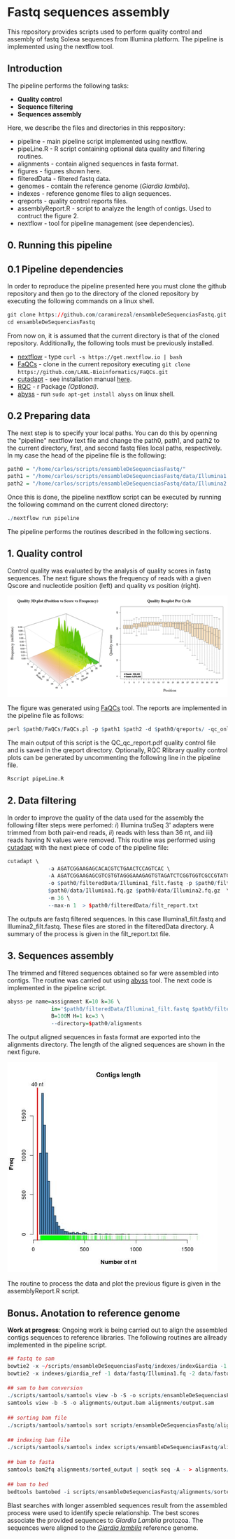 # Fastq sequences assembly

This repository provides scripts used to perform quality control and 
assembly of fastq Solexa sequences from Illumina platform. The 
pipeline is implemented using the nextflow tool.

## Introduction

The pipeline performs the following tasks:

* **Quality control**
* **Sequence filtering**
* **Sequences assembly**

Here, we describe the files and directories in this reppository:

* pipeline - main pipeline script implemented using nextflow.
* pipeLine.R - R script containing optional data quality and filtering
routines.
* alignments - contain aligned sequences in fasta format.
* figures - figures shown here.
* filteredData - filtered fastq data. 
* genomes - contain the reference genome (*Giardia lamblia*).
* indexes - reference genome files to align sequences.
* qreports - quality control reports files.
* assemblyReport.R - script to analyze the length of contigs. Used to 
contruct the figure 2.
* nextflow - tool for pipeline management (see dependencies).

## 0. Running this pipeline

## 0.1 Pipeline dependencies

In order to reproduce the pipeline presented here you must clone the github repository and then go to the directory of the cloned repository by executing 
the following commands on a linux shell. 

```r
git clone https://github.com/caramirezal/ensambleDeSequenciasFastq.git
cd ensambleDeSequenciasFastq
``` 

From now on, it is assumed that the current directory is that of the
cloned repository. Additionally, the following tools must be previously installed. 

* [nextflow](https://www.nextflow.io/) - type 
`curl -s https://get.nextflow.io | bash ` 
* [FaQCs](https://github.com/LANL-Bioinformatics/FaQCs) - clone
in the current repository executing `git clone https://github.com/LANL-Bioinformatics/FaQCs.git`
* [cutadapt](http://cutadapt.readthedocs.io/en/stable/index.html) -
see installation manual [here](http://cutadapt.readthedocs.io/en/stable/installation.html).
* [RQC](https://bioconductor.org/packages/devel/bioc/vignettes/Rqc/inst/doc/Rqc.html) - r Package *(Optional)*.
* [abyss](https://github.com/bcgsc/abyss) -  run `sudo apt-get install abyss` on linux shell.


## 0.2 Preparing data
 
The next step is to specify your local paths. You can do this
by openning the "pipeline" nextflow text file and change the path0,
path1, and path2 to the current directory, first, and second fastq
files local paths, respectively. In my case the head of the pipeline file
is the following:

```r
path0 = "/home/carlos/scripts/ensambleDeSequenciasFastq/"
path1 = "/home/carlos/scripts/ensambleDeSequenciasFastq/data/Illumina1.fq.gz"
path2 = "/home/carlos/scripts/ensambleDeSequenciasFastq/data/Illumina2.fq.gz"
```

Once this is done, the pipeline nextflow script can be executed by running
the following command on the current cloned directory:

```r
./nextflow run pipeline
```

The pipeline performs the routines described in the following 
sections.


## 1. Quality control 

Control quality was evaluated by the analysis of quality scores in
fastq sequences. The next figure shows the frequency of reads with
a given Qscore and nucleotide position (left) and quality *vs* position
(right). 

![](figures/qcontrol.jpg)

The figure was generated using
[FaQCs](https://github.com/LANL-Bioinformatics/FaQCs) tool. The reports are
implemented in the pipeline file as follows: 

```r
perl $path0/FaQCs/FaQCs.pl -p $path1 $path2 -d $path0/qreports/ -qc_only
```

The main output of this script is the QC_qc_report.pdf quality control 
file and is saved in the qreport directory. Optionally, RQC Rlibrary
quality control plots can be generated by uncommenting the 
following line in the pipeline file.

```r
Rscript pipeLine.R
```


## 2. Data filtering

In order to improve the quality of the data used for the assembly the following 
filter steps were perfomed: *i*) Illumina truSeq 3' adapters were trimmed 
from both pair-end reads, *ii*) reads with less than 36 nt, and iii) reads
having N values were removed. This routine was performed using [cutadapt](http://cutadapt.readthedocs.io/en/stable/index.html) with the next piece of 
code of the pipeline file:

```r
cutadapt \
             -a AGATCGGAAGAGCACACGTCTGAACTCCAGTCAC \
             -A AGATCGGAAGAGCGTCGTGTAGGGAAAGAGTGTAGATCTCGGTGGTCGCCGTATCATT \
             -o $path0/filteredData/Illumina1_filt.fastq -p $path0/filteredData/Illumina2_filt.fastq  \
             $path0/data/Illumina1.fq.gz $path0/data/Illumina2.fq.gz  \
             -m 36 \
             --max-n 1  > $path0/filteredData/filt_report.txt
```

The outputs are fastq filtered sequences. In this case Illumina1_filt.fastq and Illumina2_filt.fastq. These files are stored in the filteredData directory. A summary of the process is given in the filt_report.txt file.


## 3. Sequences assembly

The trimmed and filtered sequences obtained so far were assembled
into contigs. The routine was carried out using [abyss](https://github.com/bcgsc/abyss) tool. The next code is implemented in the pipeline script.

```r
abyss-pe name=assignment K=10 k=36 \
              in='$path0/filteredData/Illumina1_filt.fastq $path0/filteredData/Illumina2_filt.fastq' \
              B=100M H=1 kc=3 \
              --directory=$path0/alignments
```
 
The output aligned sequences in fasta format are exported into the
alignments directory. The length of the aligned sequences are shown in the next figure.

![](figures/lengthReads.jpg)

The routine to process the data and plot the previous figure is 
given in the assemblyReport.R script. 


## Bonus. Anotation to reference genome

**Work at progress**: Ongoing work is being carried out to align the
assembled contigs sequences to reference libraries. The following 
routines are allready implemented in the pipeline script.

```r
## fastq to sam
bowtie2 -x ~/scripts/ensambleDeSequenciasFastq/indexes/indexGiardia -1 data/fastq/Illumina1.fq -2 data/fastq/Illumina2.fq -S alignments/output.sam
bowtie2 -x indexes/giardia_ref -1 data/fastq/Illumina1.fq -2 data/fastq/Illumina2.fq -S alignments/output.sam
  
## sam to bam conversion
./scripts/samtools/samtools view -b -S -o scripts/ensambleDeSequenciasFastq/alignments/output.bam scripts/ensambleDeSequenciasFastq/alignments/output.sam
samtools view -b -S -o alignments/output.bam alignments/output.sam
  
## sorting bam file
./scripts/samtools/samtools sort scripts/ensambleDeSequenciasFastq/alignments/output.bam -o scripts/ensambleDeSequenciasFastq/alignments/sorted_output
  
## indexing bam file
./scripts/samtools/samtools index scripts/ensambleDeSequenciasFastq/alignments/sorted_output.bam
  
## bam to fasta
samtools bam2fq alignments/sorted_output | seqtk seq -A - > alignments/output.fq
 
## bam to bed
bedtools bamtobed -i scripts/ensambleDeSequenciasFastq/alignments/sorted_output.bam | head -3
```

Blast searches with longer assembled sequences result from
the assembled process were used to identify specie relationship.
The best scores associate the provided sequences to *Giardia Lamblia*
protozoa.
The sequences were aligned to the [*Giardia lamblia*](https://www.ncbi.nlm.nih.gov/genome/genomes/26?) reference genome. 

